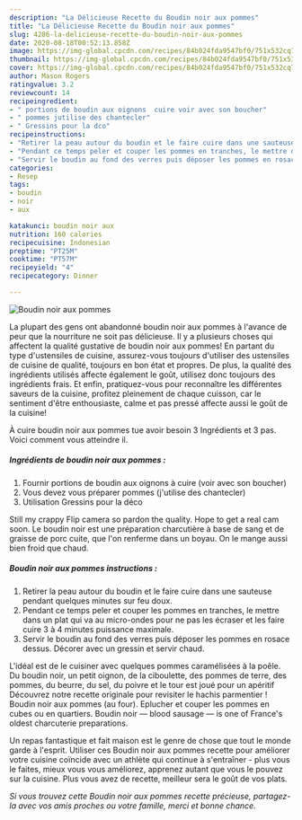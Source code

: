```yaml
---
description: "La Délicieuse Recette du Boudin noir aux pommes"
title: "La Délicieuse Recette du Boudin noir aux pommes"
slug: 4286-la-delicieuse-recette-du-boudin-noir-aux-pommes
date: 2020-08-18T00:52:13.858Z
image: https://img-global.cpcdn.com/recipes/84b024fda9547bf0/751x532cq70/boudin-noir-aux-pommes-photo-principale-de-la-recette.jpg
thumbnail: https://img-global.cpcdn.com/recipes/84b024fda9547bf0/751x532cq70/boudin-noir-aux-pommes-photo-principale-de-la-recette.jpg
cover: https://img-global.cpcdn.com/recipes/84b024fda9547bf0/751x532cq70/boudin-noir-aux-pommes-photo-principale-de-la-recette.jpg
author: Mason Rogers
ratingvalue: 3.2
reviewcount: 14
recipeingredient:
- " portions de boudin aux oignons  cuire voir avec son boucher"
- " pommes jutilise des chantecler"
- " Gressins pour la dco"
recipeinstructions:
- "Retirer la peau autour du boudin et le faire cuire dans une sauteuse pendant quelques minutes sur feu doux."
- "Pendant ce temps peler et couper les pommes en tranches, le mettre dans un plat qui va au micro-ondes pour ne pas les écraser et les faire cuire 3 à 4 minutes puissance maximale."
- "Servir le boudin au fond des verres puis déposer les pommes en rosace dessus. Décorer avec un gressin et servir chaud."
categories:
- Resep
tags:
- boudin
- noir
- aux

katakunci: boudin noir aux 
nutrition: 160 calories
recipecuisine: Indonesian
preptime: "PT25M"
cooktime: "PT57M"
recipeyield: "4"
recipecategory: Dinner

---
```



![Boudin noir aux pommes](https://img-global.cpcdn.com/recipes/84b024fda9547bf0/751x532cq70/boudin-noir-aux-pommes-photo-principale-de-la-recette.jpg)

La plupart des gens ont abandonné boudin noir aux pommes à l'avance de peur que la nourriture ne soit pas délicieuse. Il y a plusieurs choses qui affectent la qualité gustative de boudin noir aux pommes! En partant du type d'ustensiles de cuisine, assurez-vous toujours d'utiliser des ustensiles de cuisine de qualité, toujours en bon état et propres. De plus, la qualité des ingrédients utilisés affecte également le goût, utilisez donc toujours des ingrédients frais. Et enfin, pratiquez-vous pour reconnaître les différentes saveurs de la cuisine, profitez pleinement de chaque cuisson, car le sentiment d'être enthousiaste, calme et pas pressé affecte aussi le goût de la cuisine!

<!--inarticleads1-->

À cuire boudin noir aux pommes tue avoir besoin 3 Ingrédients et 3 pas. Voici comment vous atteindre il.

##### Ingrédients de boudin noir aux pommes :

1. Fournir  portions de boudin aux oignons à cuire (voir avec son boucher)
1. Vous devez vous préparer  pommes (j&#39;utilise des chantecler)
1. Utilisation  Gressins pour la déco


Still my crappy Flip camera so pardon the quality. Hope to get a real cam soon. Le boudin noir est une préparation charcutière à base de sang et de graisse de porc cuite, que l&#39;on renferme dans un boyau. On le mange aussi bien froid que chaud. 

<!--inarticleads2-->

##### Boudin noir aux pommes instructions :

1. Retirer la peau autour du boudin et le faire cuire dans une sauteuse pendant quelques minutes sur feu doux.
1. Pendant ce temps peler et couper les pommes en tranches, le mettre dans un plat qui va au micro-ondes pour ne pas les écraser et les faire cuire 3 à 4 minutes puissance maximale.
1. Servir le boudin au fond des verres puis déposer les pommes en rosace dessus. Décorer avec un gressin et servir chaud.


L&#39;idéal est de le cuisiner avec quelques pommes caramélisées à la poêle. Du boudin noir, un petit oignon, de la ciboulette, des pommes de terre, des pommes, du beurre, du sel, du poivre et le tour est joué pour un apéritif Découvrez notre recette originale pour revisiter le hachis parmentier ! Boudin noir aux pommes (au four). Eplucher et couper les pommes en cubes ou en quartiers. Boudin noir — blood sausage — is one of France&#39;s oldest charcuterie preparations. 

<!--inarticleads1-->

<p>
Un repas fantastique et fait maison est le genre de chose que tout le monde garde à l'esprit. Utiliser ces Boudin noir aux pommes recette pour améliorer votre cuisine coïncide avec un athlète qui continue à s'entraîner - plus vous le faites, mieux vous vous améliorez, apprenez autant que vous le pouvez sur la cuisine. Plus vous avez de recette, meilleur sera le goût de vos plats.
</p>

<p>
<i>Si vous trouvez cette Boudin noir aux pommes recette précieuse, partagez-la avec vos amis proches ou votre famille, merci et bonne chance.</i>
</p>

